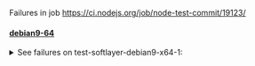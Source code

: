 Failures in job https://ci.nodejs.org/job/node-test-commit/19123/

#### [debian9-64](https://ci.nodejs.org/job/node-test-commit-linux/nodes=debian9-64/19446/console)

<details>
<summary>See failures on test-softlayer-debian9-x64-1:</summary>

```
not ok 2178 sequential/test-inspector-port-zero-cluster
  ---
  duration_ms: 0.272
  severity: fail
  exitcode: 1
  stack: |-
    Debugger listening on ws://127.0.0.1:45799/0523bc03-e8b2-43fc-aafa-d246cee6800c
    For help, see: https://nodejs.org/en/docs/inspector
    Debugger listening on ws://127.0.0.1:45800/544f1c62-d55e-4ea7-85bc-d73edb36ea88
    For help, see: https://nodejs.org/en/docs/inspector
    Debugger listening on ws://127.0.0.1:45801/02db6a20-090d-43f0-8be4-9dff885ffd6f
    For help, see: https://nodejs.org/en/docs/inspector
    Starting inspector on 127.0.0.1:45802 failed: address already in use
    node: ../deps/uv/src/unix/core.c:117: uv_close: Assertion `!uv__is_closing(handle)' failed.
    assert.js:80
      throw new AssertionError(obj);
      ^
    
    AssertionError [ERR_ASSERTION]: code: null, signal: SIGABRT
        at Worker.worker.on.common.mustCall (/home/iojs/build/workspace/node-test-commit-linux/nodes/debian9-64/test/sequential/test-inspector-port-zero-cluster.js:20:16)
        at Worker.<anonymous> (/home/iojs/build/workspace/node-test-commit-linux/nodes/debian9-64/test/common/index.js:451:15)
        at Worker.emit (events.js:182:13)
        at ChildProcess.worker.process.once (internal/cluster/master.js:193:12)
        at Object.onceWrapper (events.js:273:13)
        at ChildProcess.emit (events.js:182:13)
        at Process.ChildProcess._handle.onexit (internal/child_process.js:237:12)
  ...

```
</details>

